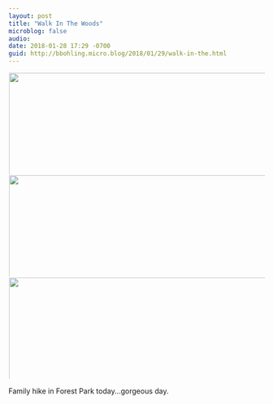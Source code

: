 ```yaml
---
layout: post
title: "Walk In The Woods"
microblog: false
audio: 
date: 2018-01-28 17:29 -0700
guid: http://bbohling.micro.blog/2018/01/29/walk-in-the.html
---
```




<img src="http://micro.brandonbohling.com/uploads/2018/3f38ae1ee7.jpg" width="600" height="600" style="max-height: 200px; width: auto; padding: 1px;" /><img src="http://micro.brandonbohling.com/uploads/2018/bfbf9da829.jpg" width="600" height="600" style="max-height: 200px; width: auto; padding: 1px;" /><img src="http://micro.brandonbohling.com/uploads/2018/f55d793da4.jpg" width="600" height="600" style="max-height: 200px; width: auto; padding: 1px;" />

Family hike in Forest Park today...gorgeous day.




